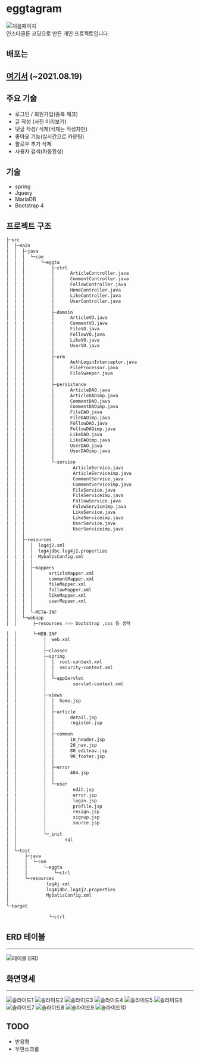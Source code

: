 # eggtagram
![처음페이지 ](img/처음페이지.JPG)<br>
인스타클론 코딩으로 만든 개인 프로젝트입니다. <br>

## 배포는 
[여기서](http://eggman9298.cafe24.com/)   (~2021.08.19)
------------------  

## 주요 기술
- 로그인 / 회원가입(중복 체크)
- 글 작성 (사진 미리보기)
- 댓글 작성/ 삭제(삭제는 작성자만)
- 좋아요 기능(실시간으로 카운팅)
- 팔로우 추가 삭제
- 사용자 검색(자동완성)

## 기술
- spring
- Jquery
- MariaDB
- Bootstrap 4

## 프로젝트 구조

```bash
├─src
│  ├─main
│  │  ├─java
│  │  │  └─com
│  │  │      └─eggta
│  │  │          ├─ctrl
│  │  │          │      ArticleController.java
│  │  │          │      CommentController.java
│  │  │          │      FollowController.java
│  │  │          │      HomeController.java
│  │  │          │      LikeController.java
│  │  │          │      UserController.java
│  │  │          │
│  │  │          ├─domain
│  │  │          │      ArticleVO.java
│  │  │          │      CommentVO.java
│  │  │          │      FileVO.java
│  │  │          │      FollowVO.java
│  │  │          │      LikeVO.java
│  │  │          │      UserVO.java
│  │  │          │
│  │  │          ├─orm
│  │  │          │      AuthLoginInterceptor.java
│  │  │          │      FileProcessor.java
│  │  │          │      FileSweeper.java
│  │  │          │
│  │  │          ├─persistence
│  │  │          │      ArticleDAO.java
│  │  │          │      ArticleDAOimp.java
│  │  │          │      CommentDAO.java
│  │  │          │      CommentDAOimp.java
│  │  │          │      FileDAO.java
│  │  │          │      FileDAOimp.java
│  │  │          │      FollowDAO.java
│  │  │          │      FollowDAOimp.java
│  │  │          │      LikeDAO.java
│  │  │          │      LikeDAOimp.java
│  │  │          │      UserDAO.java
│  │  │          │      UserDAOimp.java
│  │  │          │
│  │  │          └─service
│  │  │                  ArticleService.java
│  │  │                  ArticleServiceimp.java
│  │  │                  CommentService.java
│  │  │                  CommentServiceimp.java
│  │  │                  FileService.java
│  │  │                  FileServiceimp.java
│  │  │                  FollowService.java
│  │  │                  FolowServiceimp.java
│  │  │                  LikeService.java
│  │  │                  LikeServiceimp.java
│  │  │                  UserService.java
│  │  │                  UserServiceimp.java
│  │  │
│  │  ├─resources
│  │  │  │  log4j2.xml
│  │  │  │  log4jdbc.log4j2.properties
│  │  │  │  MybatisConfig.xml
│  │  │  │
│  │  │  ├─mappers
│  │  │  │      articleMapper.xml
│  │  │  │      commentMapper.xml
│  │  │  │      fileMapper.xml
│  │  │  │      followMapper.xml
│  │  │  │      likeMapper.xml
│  │  │  │      userMapper.xml
│  │  │  │
│  │  │  └─META-INF
│  │  └─webapp
│  │      ├─resources >>> bootstrap ,css 등 생략

│  │      └─WEB-INF
│  │          │  web.xml
│  │          │
│  │          ├─classes
│  │          ├─spring
│  │          │  │  root-context.xml
│  │          │  │  security-context.xml
│  │          │  │
│  │          │  └─appServlet
│  │          │          servlet-context.xml
│  │          │
│  │          ├─views
│  │          │  │  home.jsp
│  │          │  │
│  │          │  ├─article
│  │          │  │      detail.jsp
│  │          │  │      register.jsp
│  │          │  │
│  │          │  ├─common
│  │          │  │      10_header.jsp
│  │          │  │      20_nav.jsp
│  │          │  │      80_editnav.jsp
│  │          │  │      90_footer.jsp
│  │          │  │
│  │          │  ├─error
│  │          │  │      404.jsp
│  │          │  │
│  │          │  └─user
│  │          │          edit.jsp
│  │          │          error.jsp
│  │          │          login.jsp
│  │          │          profile.jsp
│  │          │          resign.jsp
│  │          │          signup.jsp
│  │          │          source.jsp
│  │          │
│  │          └─_init
│  │                  sql
│  │
│  └─test
│      ├─java
│      │  └─com
│      │      └─eggta
│      │          └─ctrl
│      └─resources
│              log4j.xml
│              log4jdbc.log4j2.properties
│              MybatisConfig.xml
│
└─target

                └─ctrl
```


## ERD 테이블
------
![테이블 ERD ](img/ERD-수정.JPG)



## 화면명세
------

![슬라이드1 ](img/슬라이드1.JPG)
![슬라이드2 ](img/슬라이드2.JPG)
![슬라이드3 ](img/슬라이드3.JPG)
![슬라이드4 ](img/슬라이드4.JPG)
![슬라이드5 ](img/슬라이드5.JPG)
![슬라이드6 ](img/슬라이드6.JPG)
![슬라이드7 ](img/슬라이드7.JPG)
![슬라이드8 ](img/슬라이드8.JPG)
![슬라이드9 ](img/슬라이드9.JPG)
![슬라이드10 ](img/슬라이드10.JPG)


## TODO
- 반응형
- 무한스크롤

